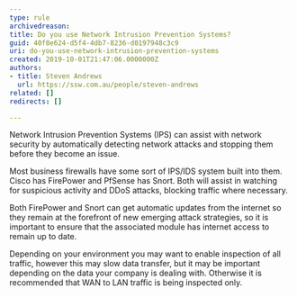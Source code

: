 ```yaml
---
type: rule
archivedreason: 
title: Do you use Network Intrusion Prevention Systems?
guid: 40f8e624-d5f4-4db7-8236-d0197948c3c9
uri: do-you-use-network-intrusion-prevention-systems
created: 2019-10-01T21:47:06.0000000Z
authors:
- title: Steven Andrews
  url: https://ssw.com.au/people/steven-andrews
related: []
redirects: []

---
```


Network Intrusion Prevention Systems (IPS) can assist with network security by automatically detecting network attacks and stopping them before they become an issue.




<!--endintro-->

Most business firewalls have some sort of IPS/IDS system built into them. Cisco has FirePower and PfSense has Snort. Both will assist in watching for suspicious activity and DDoS attacks, blocking traffic where necessary.



Both FirePower and Snort can get automatic updates from the internet so they remain at the forefront of new emerging attack strategies, so it is important to ensure that the associated module has internet access to remain up to date.



Depending on your environment you may want to enable inspection of all traffic, however this may slow data transfer, but it may be important depending on the data your company is dealing with. Otherwise it is recommended that WAN to LAN traffic is being inspected only.
